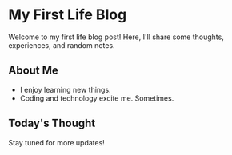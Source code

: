 # My First Life Blog

Welcome to my first life blog post! Here, I'll share some thoughts, experiences, and random notes.

## About Me

- I enjoy learning new things.
- Coding and technology excite me. Sometimes.

## Today's Thought

Stay tuned for more updates!
